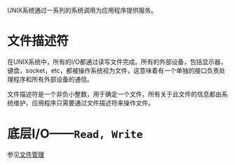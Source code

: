 UNIX系统通过一系列的系统调用为应用程序提供服务。



# 文件描述符

在UNIX系统中，所有的I/O都通过读写文件完成。所有的外部设备，包括显示器，键盘，socket，etc，都被操作系统视为文件，这意味着有一个单独的接口负责处理程序和所有外部设备的通信。

文件描述符是一个非负小整数，用于确定一个文件，所有关于此文件的信息都由系统维护，应用程序只需要通过文件描述符来操作文件。



# 底层I/O——`Read, Write`

参见[文件管理](file-management.md#文件管理)



